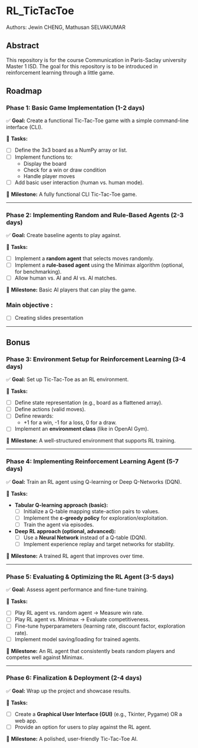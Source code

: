 # RL_TicTacToe

Authors: Jewin CHENG, Mathusan SELVAKUMAR

## Abstract
This repository is for the course Communication in Paris-Saclay university Master 1 ISD. The goal for this repository is to be introduced in reinforcement learning through a little game.


## Roadmap

### **Phase 1: Basic Game Implementation (1-2 days)**  
✅ **Goal:** Create a functional Tic-Tac-Toe game with a simple command-line interface (CLI).  

🔹 **Tasks:**  
- [ ] Define the 3x3 board as a NumPy array or list.  
- [ ] Implement functions to:  
  - Display the board  
  - Check for a win or draw condition  
  - Handle player moves  
- [ ] Add basic user interaction (human vs. human mode).  

🔹 **Milestone:** A fully functional CLI Tic-Tac-Toe game.  

---

### **Phase 2: Implementing Random and Rule-Based Agents (2-3 days)**  
✅ **Goal:** Create baseline agents to play against.  

🔹 **Tasks:**  
- [ ] Implement a **random agent** that selects moves randomly.  
- [ ] Implement a **rule-based agent** using the Minimax algorithm (optional, for benchmarking).  
- [ ] Allow human vs. AI and AI vs. AI matches.  

🔹 **Milestone:** Basic AI players that can play the game.  

### Main objective :
- [ ] Creating slides presentation

---

## Bonus

### **Phase 3: Environment Setup for Reinforcement Learning (3-4 days)**  
✅ **Goal:** Set up Tic-Tac-Toe as an RL environment.  

🔹 **Tasks:**  
- [ ] Define state representation (e.g., board as a flattened array).  
- [ ] Define actions (valid moves).  
- [ ] Define rewards:  
  - +1 for a win, -1 for a loss, 0 for a draw.  
- [ ] Implement an **environment class** (like in OpenAI Gym).  

🔹 **Milestone:** A well-structured environment that supports RL training.  

---

### **Phase 4: Implementing Reinforcement Learning Agent (5-7 days)**  
✅ **Goal:** Train an RL agent using Q-learning or Deep Q-Networks (DQN).  

🔹 **Tasks:**  
- **Tabular Q-learning approach (basic):**  
  - [ ] Initialize a Q-table mapping state-action pairs to values.  
  - [ ] Implement the **ε-greedy policy** for exploration/exploitation.  
  - [ ] Train the agent via episodes.  

- **Deep RL approach (optional, advanced):**  
  - [ ] Use a **Neural Network** instead of a Q-table (DQN).  
  - [ ] Implement experience replay and target networks for stability.  

🔹 **Milestone:** A trained RL agent that improves over time.  

---

### **Phase 5: Evaluating & Optimizing the RL Agent (3-5 days)**  
✅ **Goal:** Assess agent performance and fine-tune training.  

🔹 **Tasks:**  
- [ ] Play RL agent vs. random agent → Measure win rate.  
- [ ] Play RL agent vs. Minimax → Evaluate competitiveness.  
- [ ] Fine-tune hyperparameters (learning rate, discount factor, exploration rate).  
- [ ] Implement model saving/loading for trained agents.  

🔹 **Milestone:** An RL agent that consistently beats random players and competes well against Minimax.  

---

### **Phase 6: Finalization & Deployment (2-4 days)**  
✅ **Goal:** Wrap up the project and showcase results.  

🔹 **Tasks:**  
- [ ] Create a **Graphical User Interface (GUI)** (e.g., Tkinter, Pygame) OR a web app.  
- [ ] Provide an option for users to play against the RL agent.  

🔹 **Milestone:** A polished, user-friendly Tic-Tac-Toe AI.  